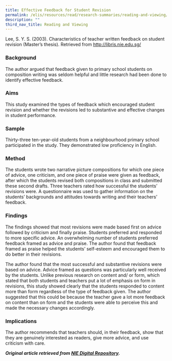 ```yaml
---
title: Effective Feedback for Student Revision
permalink: /elis/resources/read/research-summaries/reading-and-viewing/effective-feedback-for-student-revision/
description: ""
third_nav_title: Reading and Viewing
---
```

Lee, S. Y. S. (2003). Characteristics of teacher written feedback on student revision (Master’s thesis). Retrieved from http://libris.nie.edu.sg/

### Background

The author argued that feedback given to primary school students on composition writing was seldom helpful and little research had been done to identify effective feedback.

### Aims

This study examined the types of feedback which encouraged student revision and whether the revisions led to substantive and effective changes in student performance.

### Sample

Thirty-three ten-year-old students from a neighbourhood primary school participated in the study. They demonstrated low proficiency in English.

### Method

The students wrote two narrative picture compositions for which one piece of advice, one criticism, and one piece of praise were given as feedback, after which the students revised both compositions in class and submitted these second drafts. Three teachers rated how successful the students’ revisions were. A questionnaire was used to gather information on the students’ backgrounds and attitudes towards writing and their teachers’ feedback.

### Findings

The findings showed that most revisions were made based first on advice followed by criticism and finally praise. Students preferred and responded to more specific advice. An overwhelming number of students preferred feedback framed as advice and praise. The author found that feedback framed as praise helped the students’ self-esteem and encouraged them to do better in their revisions.

The author found that the most successful and substantive revisions were based on advice. Advice framed as questions was particularly well received by the students. Unlike previous research on content and/ or form, which stated that both students and teachers put a lot of emphasis on form in revisions, this study showed clearly that the students responded to content more than form regardless of the type of feedback given. The author suggested that this could be because the teacher gave a lot more feedback on content than on form and the students were able to perceive this and made the necessary changes accordingly.

### Implications

The author recommends that teachers should, in their feedback, show that they are genuinely interested as readers, give more advice, and use criticism with care.



**_Original article retrieved from [NIE Digital Repository](https://repository.nie.edu.sg/)._**